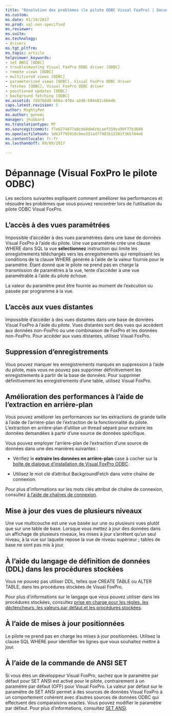 ```yaml
---
title: "Résolution des problèmes (le pilote ODBC Visual FoxPro) | Documents Microsoft"
ms.custom: 
ms.date: 01/19/2017
ms.prod: sql-non-specified
ms.reviewer: 
ms.suite: 
ms.technology:
- drivers
ms.tgt_pltfrm: 
ms.topic: article
helpviewer_keywords:
- set ANSI [ODBC]
- troubleshooting Visual FoxPro ODBC driver [ODBC]
- remote views [ODBC]
- multitiered views [ODBC]
- parameterized views [ODBC], Visual FoxPro ODBC driver
- fetches [ODBC], Visual FoxPro ODBC driver
- positioned updates [ODBC]
- background fetching [ODBC]
ms.assetid: fd478dd8-666a-4f0a-a2d6-b94e81cbbe4b
caps.latest.revision: 5
author: MightyPen
ms.author: genemi
manager: jhubbard
ms.translationtype: MT
ms.sourcegitcommit: f7e6274d77a9cdd4de6cbcaef559ca99f77b3608
ms.openlocfilehash: 3db2f795910c0ee331ad77903b12201f365784e6
ms.contentlocale: fr-fr
ms.lasthandoff: 09/09/2017

---
```

# <a name="troubleshooting-visual-foxpro-odbc-driver"></a>Dépannage (Visual FoxPro le pilote ODBC)
Les sections suivantes expliquent comment améliorer les performances et résoudre les problèmes que vous pouvez rencontrer lors de l’utilisation du pilote ODBC Visual FoxPro.  
  
## <a name="accessing-parameterized-views"></a>L’accès à des vues paramétrées  
 Impossible d’accéder à des vues paramétrées dans une base de données Visual FoxPro à l’aide du pilote. Une vue paramétrée crée une clause WHERE dans SQL la vue **sélectionnez** instruction qui limite les enregistrements téléchargés vers les enregistrements qui remplissent les conditions de la clause WHERE générée à l’aide de la valeur fournie pour le paramètre. Étant donné que le pilote ne prend pas en charge la transmission de paramètres à la vue, tente d’accéder à une vue paramétrable à l’aide du pilote échoue.  
  
 La valeur du paramètre peut être fournie au moment de l’exécution ou passée par programme à la vue.  
  
## <a name="accessing-remote-views"></a>L’accès aux vues distantes  
 Impossible d’accéder à des vues distantes dans une base de données Visual FoxPro à l’aide du pilote. Vues distantes sont des vues qui accèdent aux données non-FoxPro ou une combinaison de FoxPro et les données non-FoxPro. Pour accéder aux vues distantes, utilisez Visual FoxPro.  
  
## <a name="deleting-records"></a>Suppression d’enregistrements  
 Vous pouvez marquer les enregistrements marqués en suppression à l’aide du pilote, mais vous ne pouvez pas supprimer définitivement les enregistrements à partir de la base de données. Pour supprimer définitivement les enregistrements d’une table, utilisez Visual FoxPro.  
  
## <a name="increasing-performance-using-background-fetching"></a>Amélioration des performances à l’aide de l’extraction en arrière-plan  
 Vous pouvez améliorer les performances sur les extractions de grande taille à l’aide de l’arrière-plan de l’extraction de la fonctionnalité du pilote. L’extraction en arrière-plan d’utilise un thread séparé pour extraire les données demandées à partir d’une source de données spécifique.  
  
 Vous pouvez employer l’arrière-plan de l’extraction d’une source de données dans une des manières suivantes :  
  
-   Vérifiez le **extraire les données en arrière-plan** case à cocher sur la [boîte de dialogue d’installation de Visual FoxPro ODBC](../../odbc/microsoft/odbc-visual-foxpro-setup-dialog-box.md).  
  
-   Utilisez le mot clé d’attribut BackgroundFetch dans votre chaîne de connexion.  
  
 Pour plus d’informations sur les mots clés attribut de chaîne de connexion, consultez [à l’aide de chaînes de connexion](../../odbc/microsoft/using-connection-strings.md).  
  
## <a name="updating-multitiered-views"></a>Mise à jour des vues de plusieurs niveaux  
 Une vue multicouche est une vue basée sur une ou plusieurs vues plutôt que sur une table de base. Lorsque vous mettez à jour des données dans un affichage de plusieurs niveaux, les mises à jour s’arrêtent qu’un seul niveau, à la vue sur laquelle repose la vue de niveau supérieur ; tables de base ne sont pas mis à jour.  
  
## <a name="using-data-definition-language-ddl-in-stored-procedures"></a>À l’aide du langage de définition de données (DDL) dans les procédures stockées  
 Vous ne pouvez pas utiliser DDL, telles que CREATE TABLE ou ALTER TABLE, dans les procédures stockées de Visual FoxPro.  
  
 Pour plus d’informations sur le langage que vous pouvez utiliser dans les procédures stockées, consultez [prise en charge pour les règles, les déclencheurs, les valeurs par défaut et les procédures stockées](../../odbc/microsoft/support-rules-triggers-defaults-stored-procedures-visual-foxpro-odbc-driver.md).  
  
## <a name="using-positioned-updates"></a>À l’aide de mises à jour positionnées  
 Le pilote ne prend pas en charge les mises à jour positionnées. Utilisez la clause SQL WHERE pour identifier les lignes que vous souhaitez mettre à jour.  
  
## <a name="using-the-set-ansi-command"></a>À l’aide de la commande de ANSI SET  
 Si vous êtes un développeur Visual FoxPro, sachez que le paramètre par défaut pour SET ANSI est activé pour le pilote, contrairement à un paramètre par défaut (OFF) pour Visual FoxPro. La valeur par défaut sur le paramètre de SET ANSI permet à des sources de données Visual FoxPro à un comportement cohérent avec d’autres sources de données ODBC qui effectuent des comparaisons exactes. Vous pouvez modifier le paramètre par défaut. Pour plus d’informations, consultez [SET ANSI](../../odbc/microsoft/set-ansi-command.md).
